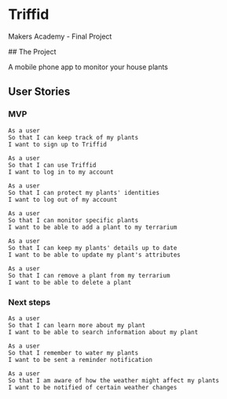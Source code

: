 # Triffid

Makers Academy - Final Project

## The Project

A mobile phone app to monitor your house plants

## User Stories

### MVP

```
As a user
So that I can keep track of my plants
I want to sign up to Triffid

As a user
So that I can use Triffid
I want to log in to my account

As a user
So that I can protect my plants' identities
I want to log out of my account

As a user
So that I can monitor specific plants
I want to be able to add a plant to my terrarium

As a user
So that I can keep my plants' details up to date
I want to be able to update my plant's attributes

As a user
So that I can remove a plant from my terrarium
I want to be able to delete a plant
```

### Next steps

```
As a user
So that I can learn more about my plant
I want to be able to search information about my plant

As a user
So that I remember to water my plants
I want to be sent a reminder notification

As a user
So that I am aware of how the weather might affect my plants
I want to be notified of certain weather changes

```
